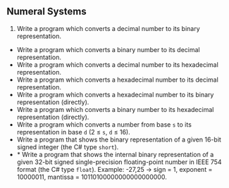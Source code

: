 ## Numeral Systems

1. Write a program which converts a decimal number to its binary representation.
* Write a program which converts a binary number to its decimal representation.
* Write a program which converts a decimal number to its hexadecimal representation.
* Write a program which converts a hexadecimal number to its decimal representation.
* Write a program which converts a hexadecimal number to its binary representation (directly).
* Write a program which converts a binary number to its hexadecimal representation (directly).
* Write a program which converts a number from base `s` to its representation in base `d` (2 ≤ `s`, `d` ≤  16).
* Write a program that shows the binary representation of a given 16-bit signed integer (the C# type `short`).
* \* Write a program that shows the internal binary representation of a given 32-bit signed single-precision floating-point number in IEEE 754 format (the C# type `float`). Example: -27,25 -> sign = 1, exponent = 10000011, mantissa = 10110100000000000000000.

